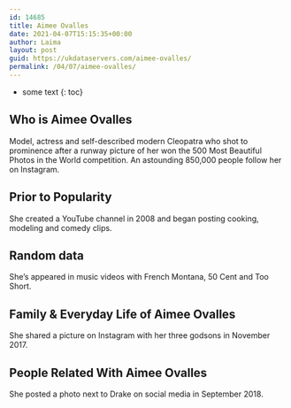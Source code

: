 ```yaml
---
id: 14685
title: Aimee Ovalles
date: 2021-04-07T15:15:35+00:00
author: Laima
layout: post
guid: https://ukdataservers.com/aimee-ovalles/
permalink: /04/07/aimee-ovalles/
---
```


* some text
{: toc}


## Who is Aimee Ovalles
                  
                  
                  
Model, actress and self-described modern Cleopatra who shot to prominence after a runway picture of her won the 500 Most Beautiful Photos in the World competition. An astounding 850,000 people follow her on Instagram.
                  
              
            
              
            
                
                
                
## Prior to Popularity
                  
                  
                  
She created a YouTube channel in 2008 and began posting cooking, modeling and comedy clips.
                  
              
            
              
            
                
                
                
## Random data
                  
                  
                  
She&#8217;s appeared in music videos with French Montana, 50 Cent and Too Short.
                  
              
            
              
            
                
                
                
## Family & Everyday Life of Aimee Ovalles
                  
                  
                  
She shared a picture on Instagram with her three godsons in November 2017.
                  
              
            
              
            
                
                
                
## People Related With Aimee Ovalles
                  
                  
                  
She posted a photo next to Drake on social media in September 2018.
                  
              
            
              
            
                
              
            
              
              
            
            
              
            
          
          
          